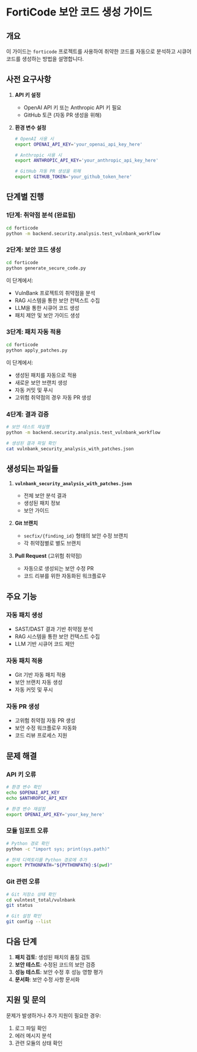 # FortiCode 보안 코드 생성 가이드

## 개요

이 가이드는 `forticode` 프로젝트를 사용하여 취약한 코드를 자동으로 분석하고 시큐어 코드를 생성하는 방법을 설명합니다.

## 사전 요구사항

1. **API 키 설정**
   - OpenAI API 키 또는 Anthropic API 키 필요
   - GitHub 토큰 (자동 PR 생성을 위해)

2. **환경 변수 설정**
   ```bash
   # OpenAI 사용 시
   export OPENAI_API_KEY='your_openai_api_key_here'
   
   # Anthropic 사용 시
   export ANTHROPIC_API_KEY='your_anthropic_api_key_here'
   
   # GitHub 자동 PR 생성을 위해
   export GITHUB_TOKEN='your_github_token_here'
   ```

## 단계별 진행

### 1단계: 취약점 분석 (완료됨)
```bash
cd forticode
python -m backend.security.analysis.test_vulnbank_workflow
```

### 2단계: 보안 코드 생성
```bash
cd forticode
python generate_secure_code.py
```

이 단계에서:
- VulnBank 프로젝트의 취약점을 분석
- RAG 시스템을 통한 보안 컨텍스트 수집
- LLM을 통한 시큐어 코드 생성
- 패치 제안 및 보안 가이드 생성

### 3단계: 패치 자동 적용
```bash
cd forticode
python apply_patches.py
```

이 단계에서:
- 생성된 패치를 자동으로 적용
- 새로운 보안 브랜치 생성
- 자동 커밋 및 푸시
- 고위험 취약점의 경우 자동 PR 생성

### 4단계: 결과 검증
```bash
# 보안 테스트 재실행
python -m backend.security.analysis.test_vulnbank_workflow

# 생성된 결과 파일 확인
cat vulnbank_security_analysis_with_patches.json
```

## 생성되는 파일들

1. **`vulnbank_security_analysis_with_patches.json`**
   - 전체 보안 분석 결과
   - 생성된 패치 정보
   - 보안 가이드

2. **Git 브랜치**
   - `secfix/{finding_id}` 형태의 보안 수정 브랜치
   - 각 취약점별로 별도 브랜치

3. **Pull Request** (고위험 취약점)
   - 자동으로 생성되는 보안 수정 PR
   - 코드 리뷰를 위한 자동화된 워크플로우

## 주요 기능

### 자동 패치 생성
- SAST/DAST 결과 기반 취약점 분석
- RAG 시스템을 통한 보안 컨텍스트 수집
- LLM 기반 시큐어 코드 제안

### 자동 패치 적용
- Git 기반 자동 패치 적용
- 보안 브랜치 자동 생성
- 자동 커밋 및 푸시

### 자동 PR 생성
- 고위험 취약점 자동 PR 생성
- 보안 수정 워크플로우 자동화
- 코드 리뷰 프로세스 지원

## 문제 해결

### API 키 오류
```bash
# 환경 변수 확인
echo $OPENAI_API_KEY
echo $ANTHROPIC_API_KEY

# 환경 변수 재설정
export OPENAI_API_KEY='your_key_here'
```

### 모듈 임포트 오류
```bash
# Python 경로 확인
python -c "import sys; print(sys.path)"

# 현재 디렉토리를 Python 경로에 추가
export PYTHONPATH="${PYTHONPATH}:$(pwd)"
```

### Git 관련 오류
```bash
# Git 저장소 상태 확인
cd vulntest_total/vulnbank
git status

# Git 설정 확인
git config --list
```

## 다음 단계

1. **패치 검토**: 생성된 패치의 품질 검토
2. **보안 테스트**: 수정된 코드의 보안 검증
3. **성능 테스트**: 보안 수정 후 성능 영향 평가
4. **문서화**: 보안 수정 사항 문서화

## 지원 및 문의

문제가 발생하거나 추가 지원이 필요한 경우:
1. 로그 파일 확인
2. 에러 메시지 분석
3. 관련 모듈의 상태 확인
